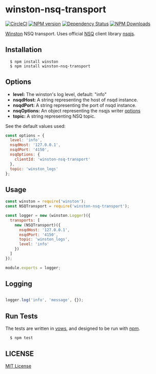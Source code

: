 # winston-nsq-transport

[![CircleCI](https://circleci.com/gh/ofkindness/winston-nsq-transport/tree/master.svg?style=svg)](https://circleci.com/gh/ofkindness/winston-nsq-transport/tree/master)
[![NPM version](https://img.shields.io/npm/v/winston-nsq-transport.svg)](https://npmjs.org/package/winston-nsq-transport)
[![Dependency Status](https://david-dm.org/ofkindness/winston-nsq-transport.svg?theme=shields.io)](https://david-dm.org/ofkindness/winston-nsq-transport)
[![NPM Downloads](https://img.shields.io/npm/dm/winston-nsq-transport.svg)](https://npmjs.org/package/winston-nsq-transport)

[Winston](https://www.npmjs.com/package/winston) NSQ transport. Uses official [NSQ](http://nsq.io) client library [nsqjs](https://www.npmjs.com/package/nsqjs).

## Installation

  ```console
    $ npm install winston
    $ npm install winston-nsq-transport
  ```

## Options

* __level:__ The winston's log level, default: "info"
* __nsqdHost:__ A string representing the host of nsqd instance.
* __nsqdPort:__ A string representing the port of nsqd instance.
* __nsqOptions:__ An object representing the nsqjs writer [options](https://github.com/dudleycarr/nsqjs#new-writer)
* __topic:__ A string representing NSQ topic.

See the default values used:

```js
const options = {
  level: 'info',
  nsqdHost: '127.0.0.1',
  nsqdPort: '4150',
  nsqOptions: {
    clientId: 'winston-nsq-transport'
  },
  topic: 'winston_logs'
};
```

## Usage


```js
const winston = require('winston');
const NSQTransport = require('winston-nsq-transport');

const logger = new (winston.Logger)({
  transports: [
    new (NSQTransport)({
      nsqdHost: '127.0.0.1',
      nsqdPort: '4150',
      topic: 'winston_logs',
      level: 'info'
    })
  ]
});

module.exports = logger;
```

## Logging
```js

logger.log('info', 'message', {});

```

## Run Tests

The tests are written in [vows](http://vowsjs.org), and designed to be run with [npm](https://www.npmjs.com).

```console
  $ npm test
```

## LICENSE

[MIT License](http://en.wikipedia.org/wiki/MIT_License)
